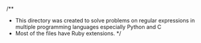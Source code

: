 /**
 * This directory was created to solve problems on regular expressions in multiple programming languages especially Python and C
 * Most of the files have Ruby extensions.
*/
